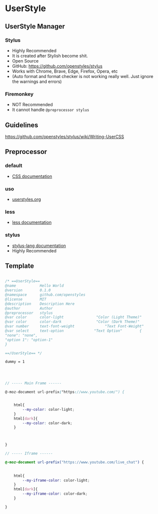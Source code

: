 # UserStyle

## UserStyle Manager

### Stylus
* Highly Recommended
* It is created after Stylish become shit.
* Open Source
* GitHub: https://github.com/openstyles/stylus
* Works with Chrome, Brave, Edge, Firefox, Opera, etc
* (Auto format and format checker is not working really well. Just ignore the warnings and errors)

### Firemonkey
* NOT Recommended
* It cannot handle `@preprocessor stylus`

## Guidelines
https://github.com/openstyles/stylus/wiki/Writing-UserCSS

## Preprocessor
### default
* [CSS documentation](https://learn.freecodecamp.org/responsive-web-design/basic-css/)
### uso
* [userstyles.org](https://userstyles.org/help/coding)
### less
* [less documentation](http://lesscss.org/#overview)
### stylus 
* [stylus-lang documentation](http://stylus-lang.com/)
* Highly Recommended

## Template

```scss

/* ==UserStyle==
@name           Hello World
@version        0.1.0
@namespace      github.com/openstyles
@license        MIT
@description    Description Here
@author         Author
@preprocessor   stylus
@var color      color-light               "Color (Light Theme)"                       #0cb8da
@var color      color-dark                "Color (Dark Theme)"                        #0c74e4
@var number     text-font-weight              "Text Font-Weight"                  [400, 100, 900, 100]
@var select     text-option              "Text Option"        {
"none": "none",
"option 1": "option-1"
}

==/UserStyle== */

dummy = 1




// ----- Main Frame ------

@-moz-document url-prefix("https://www.youtube.com/") {


    html{
        --my-color: color-light;
    }
    html[dark]{
        --my-color: color-dark;
    }



}

// ----- Iframe ------

@-moz-document url-prefix("https://www.youtube.com/live_chat") {
    
    
    html{
        --my-iframe-color: color-light;
    }
    html[dark]{
        --my-iframe-color: color-dark;
    }

}


```
